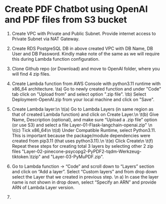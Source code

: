 # Create PDF Chatbot using OpenAI and PDF files from S3 bucket

1)	Create VPC with Private and Public Subnet. Provide internet access to Private Subnet via NAT Gateway.

2)	Create RDS PostgreSQL DB in above created VPC with DB Name, DB User and DB Password. Kindly make note of the same as we will require this during Lambda function configuration.

3)	Clone Github repo (or Download) and move to OpenAI folder, where you will find 4 zip files.

4) Create Lambda function from AWS Console with python3.11 runtime with x86_64 architecture.
    \ta) Go to newly created function and under "Code" tab click on "Upload from" and select option ".zip file".
    \tb) Select Deployment-OpenAI.zip from your local machine and click on "Save".

4) Create Lambda layer:\n
    \t(a)	Go to Lambda Layers (in same region as that of created Lambda function) and click on Create Layer.\n
    \t(b)	Give Name, Description (optional), and make sure “Upload a .zip file” option (or use S3) and select a file Layer-01-Flask-langchain-openai.zip" \n
    \t(c)	Tick x86_64\n
    \t(d)	Under Compatible Runtime, select Python3.11. This is important because the package/module dependencies were created from pip3.11 (that uses python3.11).\n
    \t(e)	Click Create\n
    \t(f)	Repeat these steps for creating total 3 layers by selecting other 2 zip files "Layer-02-pinecone-psycopg2-PyPDF2-tqdm-Werkzeug-tiktoken.\tzip" and "Layer-03-PyMuPDF.zip".

5)	Go to Lambda function -> “Code” and scroll down to “Layers” section and click on “Add a layer”. Select “Custom layers” and from drop down select the Layer that we created in previous step. \n
    a)	In case the layer name is not shown in drop down, select “Specify an ARN” and provide ARN of Lambda Layer version.

6) 